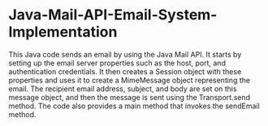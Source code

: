 # Java-Mail-API-Email-System-Implementation


This Java code sends an email by using the Java Mail API. It starts by setting up the email server properties such as the host, port, and authentication credentials. It then creates a Session object with these properties and uses it to create a MimeMessage object representing the email. The recipient email address, subject, and body are set on this message object, and then the message is sent using the Transport.send method. The code also provides a main method that invokes the sendEmail method.
